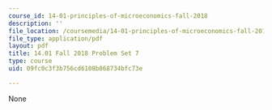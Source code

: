 ```yaml
---
course_id: 14-01-principles-of-microeconomics-fall-2018
description: ''
file_location: /coursemedia/14-01-principles-of-microeconomics-fall-2018/09fc0c3f3b756cd6108b068734bfc73e_MIT14_01F18_pset7.pdf
file_type: application/pdf
layout: pdf
title: 14.01 Fall 2018 Problem Set 7
type: course
uid: 09fc0c3f3b756cd6108b068734bfc73e

---
```

None